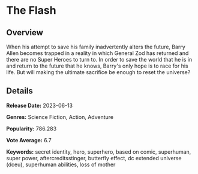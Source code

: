# The Flash

## Overview

 When his attempt to save his family inadvertently alters the future, Barry Allen becomes trapped in a reality in which General Zod has returned and there are no Super Heroes to turn to. In order to save the world that he is in and return to the future that he knows, Barry's only hope is to race for his life. But will making the ultimate sacrifice be enough to reset the universe?

## Details

**Release Date:** 2023-06-13

**Genres:** Science Fiction, Action, Adventure

**Popularity:** 786.283

**Vote Average:** 6.7

**Keywords:** secret identity, hero, superhero, based on comic, superhuman, super power, aftercreditsstinger, butterfly effect, dc extended universe (dceu), superhuman abilities, loss of mother

